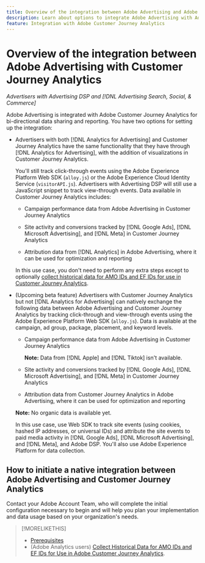 ```yaml
---
title: Overview of the integration between Adobe Advertising and Adobe Customer Journey Analytics
description: Learn about options to integrate Adobe Advertising with Adobe Customer Journey Analytics.
feature: Integration with Adobe Customer Journey Analytics
---
```

# Overview of the integration between Adobe Advertising with Customer Journey Analytics

<!-- title? If I change, change refs throughout -->

*Advertisers with Advertising DSP and [!DNL Advertising Search, Social, & Commerce]*

Adobe Advertising is integrated with Adobe Customer Journey Analytics for bi-directional data sharing and reporting. You have two options for setting up the integration:

* Advertisers with both [!DNL Analytics for Advertising] and Customer Journey Analytics have the same functionality that they have through [!DNL Analytics for Advertising], with the addition of visualizations in Customer Journey Analytics.

  You'll still track click-through events using the Adobe Experience Platform Web SDK (`alloy.js`) or the Adobe Experience Cloud Identity Service (`visitorAPI.js`). Advertisers with Advertising DSP will still use a JavaScript snippet to track view-through events. Data available in Customer Journey Analytics includes:

  * Campaign performance data from Adobe Advertising in Customer Journey Analytics

  * Site activity and conversions tracked by [!DNL Google Ads], [!DNL Microsoft Advertising], and [!DNL Meta] in Customer Journey Analytics

  * Attribution data from [!DNL Analytics] in Adobe Advertising, where it can be used for optimization and reporting

  In this use case, you don't need to perform any extra steps except to optionally [collect historical data for AMO IDs and EF IDs for use in Customer Journey Analytics](/help/integrations/analytics/rvars-to-evars.md).

* (Upcoming beta feature) Advertisers with Customer Journey Analytics but not [!DNL Analytics for Advertising] can natively exchange the following data between Adobe Advertising and Customer Journey Analytics by tracking click-through and view-through events using the Adobe Experience Platform Web SDK (`alloy.js`). Data is available at the campaign, ad group, package, placement, and keyword levels.

  * Campaign performance data from Adobe Advertising in Customer Journey Analytics

    **Note:** Data from [!DNL Apple] and [!DNL Tiktok] isn't available.

  * Site activity and conversions tracked by [!DNL Google Ads], [!DNL Microsoft Advertising], and [!DNL Meta] in Customer Journey Analytics

  * Attribution data from Customer Journey Analytics in Adobe Advertising, where it can be used for optimization and reporting

  **Note:** No organic data is available yet.<!-- Does that belong somewhere up above? -->

  In this use case, use Web SDK to track site events (using cookies, hashed IP addresses, or universal IDs) and attribute the site events to paid media activity in [!DNL Google Ads], [!DNL Microsoft Advertising], and [!DNL Meta], and Adobe DSP. You'll also use Adobe Experience Platform for data collection.

## How to initiate a native integration between Adobe Advertising and Customer Journey Analytics

Contact your Adobe Account Team, who will complete the initial configuration necessary to begin and will help you plan your implementation and data usage based on your organization's needs.

>[!MORELIKETHIS]
>
>* [Prerequisites](prerequisites.md)
>* (Adobe Analytics users) [Collect Historical Data for AMO IDs and EF IDs for Use in Adobe Customer Journey Analytics](/help/integrations/analytics/rvars-to-evars.md).
